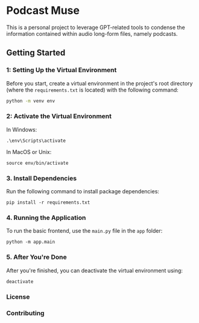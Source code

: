 # Podcast Muse

This is a personal project to leverage GPT-related tools to condense the information contained within audio long-form files, namely podcasts.

## Getting Started

### 1: Setting Up the Virtual Environment

Before you start, create a virtual environment in the project's root directory (where the `requirements.txt` is located) with the following command:

```sh
python -m venv env
```

### 2: Activate the Virtual Environment

In Windows:

```
.\env\Scripts\activate
```

In MacOS or Unix:

```
source env/bin/activate
```


### 3. Install Dependencies

Run the following command to install package dependencies:

```
pip install -r requirements.txt
```


### 4. Running the Application

To run the basic frontend, use the `main.py` file in the `app` folder:

```
python -m app.main
```



### 5. After You're Done

After you're finished, you can deactivate the virtual environment using:

```
deactivate
```



### License



### Contributing